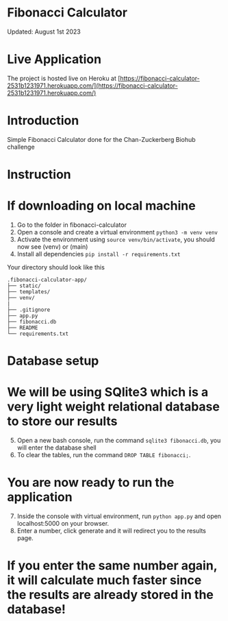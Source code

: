 # Fibonacci Calculator

Updated: August 1st 2023

# Live Application

The project is hosted live on Heroku at
[https://fibonacci-calculator-2531b1231971.herokuapp.com/](https://fibonacci-calculator-2531b1231971.herokuapp.com/)

# Introduction

Simple Fibonacci Calculator done for the Chan-Zuckerberg Biohub challenge

# Instruction

# If downloading on local machine

1. Go to the folder in fibonacci-calculator
2. Open a console and create a virtual environment `python3 -m venv venv`
3. Activate the environment using `source venv/bin/activate`, you should now see (venv) or (main)
4. Install all dependencies `pip install -r requirements.txt`

Your directory should look like this
```
.fibonacci-calculator-app/
├── static/
├── templates/
├── venv/
|
├── .gitignore
├── app.py
├── fibonacci.db
├── README
└── requirements.txt
```
# Database setup

# We will be using SQlite3 which is a very light weight relational database to store our results

5. Open a new bash console, run the command `sqlite3 fibonacci.db`, you will enter the database shell
6. To clear the tables, run the command `DROP TABLE fibonacci;`.

# You are now ready to run the application

7. Inside the console with virtual environment, run `python app.py` and open localhost:5000 on your browser.
8. Enter a number, click generate and it will redirect you to the results page.

# If you enter the same number again, it will calculate much faster since the results are already stored in the database!
